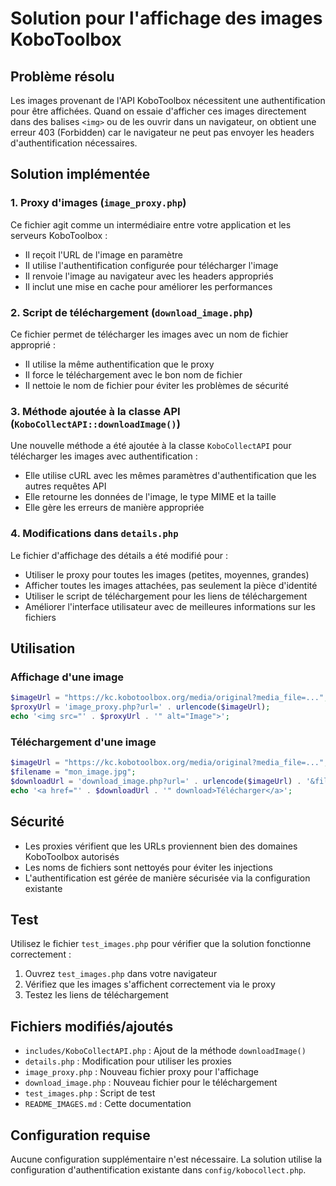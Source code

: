 # Solution pour l'affichage des images KoboToolbox

## Problème résolu

Les images provenant de l'API KoboToolbox nécessitent une authentification pour être affichées. Quand on essaie d'afficher ces images directement dans des balises `<img>` ou de les ouvrir dans un navigateur, on obtient une erreur 403 (Forbidden) car le navigateur ne peut pas envoyer les headers d'authentification nécessaires.

## Solution implémentée

### 1. Proxy d'images (`image_proxy.php`)

Ce fichier agit comme un intermédiaire entre votre application et les serveurs KoboToolbox :
- Il reçoit l'URL de l'image en paramètre
- Il utilise l'authentification configurée pour télécharger l'image
- Il renvoie l'image au navigateur avec les headers appropriés
- Il inclut une mise en cache pour améliorer les performances

### 2. Script de téléchargement (`download_image.php`)

Ce fichier permet de télécharger les images avec un nom de fichier approprié :
- Il utilise la même authentification que le proxy
- Il force le téléchargement avec le bon nom de fichier
- Il nettoie le nom de fichier pour éviter les problèmes de sécurité

### 3. Méthode ajoutée à la classe API (`KoboCollectAPI::downloadImage()`)

Une nouvelle méthode a été ajoutée à la classe `KoboCollectAPI` pour télécharger les images avec authentification :
- Elle utilise cURL avec les mêmes paramètres d'authentification que les autres requêtes API
- Elle retourne les données de l'image, le type MIME et la taille
- Elle gère les erreurs de manière appropriée

### 4. Modifications dans `details.php`

Le fichier d'affichage des détails a été modifié pour :
- Utiliser le proxy pour toutes les images (petites, moyennes, grandes)
- Afficher toutes les images attachées, pas seulement la pièce d'identité
- Utiliser le script de téléchargement pour les liens de téléchargement
- Améliorer l'interface utilisateur avec de meilleures informations sur les fichiers

## Utilisation

### Affichage d'une image
```php
$imageUrl = "https://kc.kobotoolbox.org/media/original?media_file=...";
$proxyUrl = 'image_proxy.php?url=' . urlencode($imageUrl);
echo '<img src="' . $proxyUrl . '" alt="Image">';
```

### Téléchargement d'une image
```php
$imageUrl = "https://kc.kobotoolbox.org/media/original?media_file=...";
$filename = "mon_image.jpg";
$downloadUrl = 'download_image.php?url=' . urlencode($imageUrl) . '&filename=' . urlencode($filename);
echo '<a href="' . $downloadUrl . '" download>Télécharger</a>';
```

## Sécurité

- Les proxies vérifient que les URLs proviennent bien des domaines KoboToolbox autorisés
- Les noms de fichiers sont nettoyés pour éviter les injections
- L'authentification est gérée de manière sécurisée via la configuration existante

## Test

Utilisez le fichier `test_images.php` pour vérifier que la solution fonctionne correctement :
1. Ouvrez `test_images.php` dans votre navigateur
2. Vérifiez que les images s'affichent correctement via le proxy
3. Testez les liens de téléchargement

## Fichiers modifiés/ajoutés

- `includes/KoboCollectAPI.php` : Ajout de la méthode `downloadImage()`
- `details.php` : Modification pour utiliser les proxies
- `image_proxy.php` : Nouveau fichier proxy pour l'affichage
- `download_image.php` : Nouveau fichier pour le téléchargement
- `test_images.php` : Script de test
- `README_IMAGES.md` : Cette documentation

## Configuration requise

Aucune configuration supplémentaire n'est nécessaire. La solution utilise la configuration d'authentification existante dans `config/kobocollect.php`.
